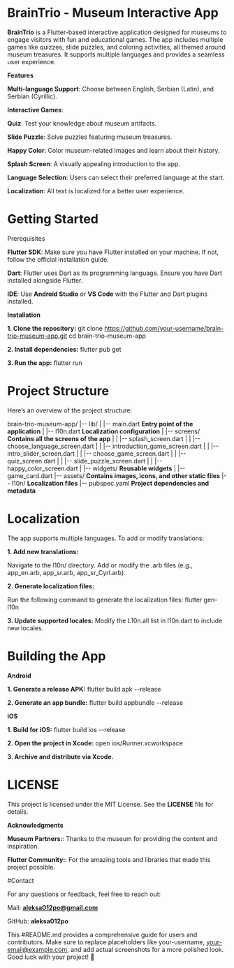 # BrainTrio - Museum Interactive App

**BrainTrio** is a Flutter-based interactive application designed for museums to engage visitors with fun and educational games. The app includes multiple games like quizzes, slide puzzles, and coloring activities, all themed around museum treasures. It supports multiple languages and provides a seamless user experience.

**Features**

**Multi-language Support**: Choose between English, Serbian (Latin), and Serbian (Cyrillic).

**Interactive Games**:

**Quiz**: Test your knowledge about museum artifacts.

**Slide Puzzle**: Solve puzzles featuring museum treasures.

**Happy Color**: Color museum-related images and learn about their history.

**Splash Screen**: A visually appealing introduction to the app.

**Language Selection**: Users can select their preferred language at the start.

**Localization**: All text is localized for a better user experience.

# Getting Started

Prerequisites

**Flutter SDK**: Make sure you have Flutter installed on your machine. If not, follow the official installation guide.

**Dart**: Flutter uses Dart as its programming language. Ensure you have Dart installed alongside Flutter.

**IDE**: Use **Android Studio** or **VS Code** with the Flutter and Dart plugins installed.

**Installation**

**1. Clone the repository:**
git clone https://github.com/your-username/brain-trio-museum-app.git
cd brain-trio-museum-app

**2. Install dependencies:**
flutter pub get

**3. Run the app:**
flutter run

# Project Structure

Here’s an overview of the project structure:

brain-trio-museum-app/
|-- lib/
|   |-- main.dart              **Entry point of the application**
|   |-- l10n.dart              **Localization configuration**
|   |-- screens/               **Contains all the screens of the app**
|   |   |-- splash_screen.dart
|   |   |-- choose_language_screen.dart
|   |   |-- introduction_game_screen.dart
|   |   |-- intro_slider_screen.dart
|   |   |-- choose_game_screen.dart
|   |   |-- quiz_screen.dart
|   |   |-- slide_puzzle_screen.dart
|   |   |-- happy_color_screen.dart
|   |-- widgets/               **Reusable widgets**
|       |-- game_card.dart
|-- assets/                    **Contains images, icons, and other static files**
|-- l10n/                      **Localization files**
|-- pubspec.yaml               **Project dependencies and metadata**

# Localization

The app supports multiple languages. To add or modify translations:

**1. Add new translations:**

Navigate to the l10n/ directory.
Add or modify the .arb files (e.g., app_en.arb, app_sr.arb, app_sr_Cyrl.arb).

**2. Generate localization files:**
   
Run the following command to generate the localization files:
flutter gen-l10n

**3. Update supported locales:**
Modify the L10n.all list in l10n.dart to include new locales.

# Building the App

**Android**

**1. Generate a release APK:**
flutter build apk --release

**2. Generate an app bundle:**
flutter build appbundle --release

**iOS**

**1. Build for iOS:**
flutter build ios --release

**2. Open the project in Xcode:**
open ios/Runner.xcworkspace

**3. Archive and distribute via Xcode.**

# LICENSE
This project is licensed under the MIT License. See the **LICENSE** file for details.

**Acknowledgments**

**Museum Partners:**: Thanks to the museum for providing the content and inspiration.

**Flutter Community:**: For the amazing tools and libraries that made this project possible.

 #Contact

For any questions or feedback, feel free to reach out:

Mail: **aleksa012po@gmail.com**

GitHub: **aleksa012po**

This #README.md provides a comprehensive guide for users and contributors. Make sure to replace placeholders like your-username, your-email@example.com, and add actual screenshots for a more polished look. Good luck with your project! 🚀
